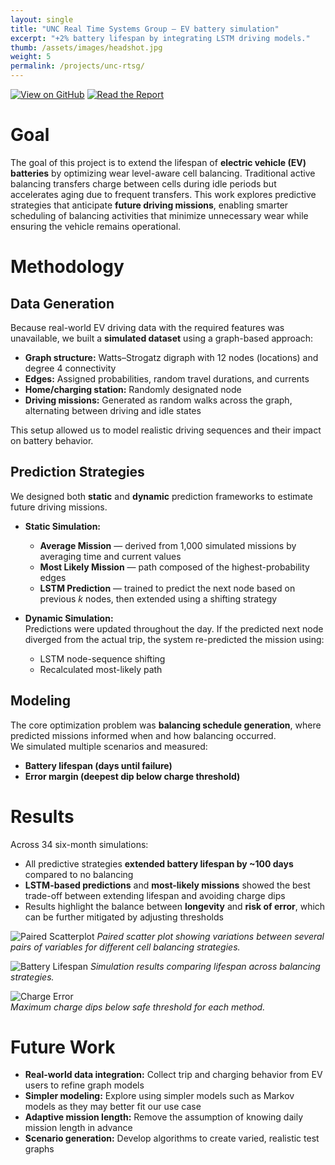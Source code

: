 ```yaml
---
layout: single
title: "UNC Real Time Systems Group — EV battery simulation"
excerpt: "+2% battery lifespan by integrating LSTM driving models."
thumb: /assets/images/headshot.jpg
weight: 5
permalink: /projects/unc-rtsg/
---
```


[![View on GitHub](https://img.shields.io/badge/View_on_GitHub-181717?style=for-the-badge&logo=github&logoColor=white)]([https://github.com/AmanPatel117/CX4242Project](https://github.com/Galfurian/battery-cell-balancing/tree/prediction))
[![Read the Report](https://img.shields.io/badge/Read_Paper-FF6F61?style=for-the-badge)](/assets/docs/Driving_Pattern_Prediction_for_the_Optimization_of_Wear_Leveling_Aware_Cell_Balancing.pdf)

# Goal
The goal of this project is to extend the lifespan of **electric vehicle (EV) batteries** by optimizing wear level-aware cell balancing. Traditional active balancing transfers charge between cells during idle periods but accelerates aging due to frequent transfers. This work explores predictive strategies that anticipate **future driving missions**, enabling smarter scheduling of balancing activities that minimize unnecessary wear while ensuring the vehicle remains operational.

# Methodology
## Data Generation
Because real-world EV driving data with the required features was unavailable, we built a **simulated dataset** using a graph-based approach:

- **Graph structure:** Watts–Strogatz digraph with 12 nodes (locations) and degree 4 connectivity  
- **Edges:** Assigned probabilities, random travel durations, and currents  
- **Home/charging station:** Randomly designated node  
- **Driving missions:** Generated as random walks across the graph, alternating between driving and idle states  

This setup allowed us to model realistic driving sequences and their impact on battery behavior.

## Prediction Strategies
We designed both **static** and **dynamic** prediction frameworks to estimate future driving missions.

- **Static Simulation:**  
  - **Average Mission** — derived from 1,000 simulated missions by averaging time and current values  
  - **Most Likely Mission** — path composed of the highest-probability edges  
  - **LSTM Prediction** — trained to predict the next node based on previous *k* nodes, then extended using a shifting strategy  

- **Dynamic Simulation:**  
  Predictions were updated throughout the day. If the predicted next node diverged from the actual trip, the system re-predicted the mission using:  
  - LSTM node-sequence shifting  
  - Recalculated most-likely path  

## Modeling
The core optimization problem was **balancing schedule generation**, where predicted missions informed when and how balancing occurred.  
We simulated multiple scenarios and measured:  
- **Battery lifespan (days until failure)**  
- **Error margin (deepest dip below charge threshold)**  

# Results
Across 34 six-month simulations:  

- All predictive strategies **extended battery lifespan by ~100 days** compared to no balancing  
- **LSTM-based predictions** and **most-likely missions** showed the best trade-off between extending lifespan and avoiding charge dips  
- Results highlight the balance between **longevity** and **risk of error**, which can be further mitigated by adjusting thresholds

![Paired Scatterplot](https://amanpatel117.github.io/assets/images/pairplot.png)
*Paired scatter plot showing variations between several pairs of variables for different cell balancing strategies.*

![Battery Lifespan](https://amanpatel117.github.io/assets/images/Lifespan_Graph.png)
*Simulation results comparing lifespan across balancing strategies.*

![Charge Error](https://amanpatel117.github.io/assets/images/Error_Graph.png)  
*Maximum charge dips below safe threshold for each method.*

# Future Work
- **Real-world data integration:** Collect trip and charging behavior from EV users to refine graph models  
- **Simpler modeling:** Explore using simpler models such as Markov models as they may better fit our use case
- **Adaptive mission length:** Remove the assumption of knowing daily mission length in advance  
- **Scenario generation:** Develop algorithms to create varied, realistic test graphs  
